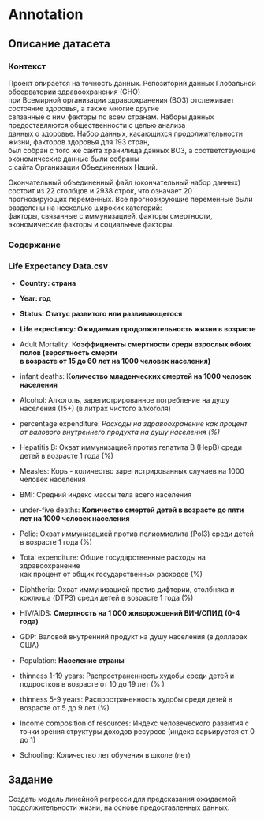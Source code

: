 # Annotation

## Описание датасета

### Контекст

Проект опирается на точность данных. Репозиторий данных Глобальной обсерватории здравоохранения (GHO)  
при Всемирной организации здравоохранения (ВОЗ) отслеживает состояние здоровья, а также многие другие   
связанные с ним факторы по всем странам. Наборы данных предоставляются общественности с целью анализа   
данных о здоровье. Набор данных, касающихся продолжительности жизни, факторов здоровья для 193 стран,   
был собран с того же сайта хранилища данных ВОЗ, а соответствующие экономические данные были собраны   
с сайта Организации Объединенных Наций. 

Окончательный объединенный файл (окончательный набор данных) состоит из 22 столбцов и 2938 строк, что означает 20  
прогнозирующих переменных. Все прогнозирующие переменные были разделены на несколько широких категорий:   
факторы, связанные с иммунизацией, факторы смертности, экономические факторы и социальные факторы.

### Содержание

### Life Expectancy Data.csv

- **Country: страна**

- **Year: год**

- **Status: Статус развитого или развивающегося**

- **Life expectancy: Ожидаемая продолжительность жизни в возрасте**

- Adult Mortality: К**оэффициенты смертности среди взрослых обоих полов (вероятность смерти   
в возрасте от 15 до 60 лет на 1000 человек населения)**

- infant deaths: К**оличество младенческих смертей на 1000 человек населения**

- Alcohol: Алкоголь, зарегистрированное потребление на душу населения (15+) (в литрах чистого алкоголя)

- percentage expenditure: _Расходы на здравоохранение как процент от валового внутреннего продукта на душу населения (%)_

- Hepatitis B: Охват иммунизацией против гепатита B (HepB) среди детей в возрасте 1 года (%)

- Measles: Корь - количество зарегистрированных случаев на 1000 человек населения

- BMI: Средний индекс массы тела всего населения

- under-five deaths: **Количество смертей детей в возрасте до пяти лет на 1000 человек населения**

- Polio:  Охват иммунизацией против полиомиелита (Pol3) среди детей в возрасте 1 года (%)

- Total expenditure: Общие государственные расходы на здравоохранение  
как процент от общих государственных расходов (%)

- Diphtheria: Охват иммунизацией против дифтерии, столбняка и  
коклюша (DTP3) среди детей в возрасте 1 года (%)

- HIV/AIDS: **Смертность на 1 000 живорождений ВИЧ/СПИД (0-4 года)**

- GDP: Валовой внутренний продукт на душу населения (в долларах США)

- Population: **Население страны**

- thinness 1-19 years: Распространенность худобы среди детей и подростков в возрасте от 10 до 19 лет (% )

- thinness 5-9 years: Распространенность худобы среди детей в возрасте от 5 до 9 лет (%)

- Income composition of resources: Индекс человеческого развития с точки зрения структуры доходов ресурсов (индекс варьируется от 0 до 1)

- Schooling: Количество лет обучения в школе (лет)

## Задание

Создать модель линейной регресси для предсказания ожидаемой продолжительности жизни, 
на основе предоставленных данных.
